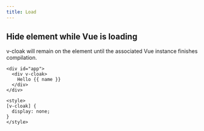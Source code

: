 ```yaml
---
title: Load
---
```


## Hide element while Vue is loading

v-cloak will remain on the element until the associated Vue instance finishes compilation.

```vue-html
<div id="app">
  <div v-cloak>
    Hello {{ name }}
  </div>
</div>
```

```vue
<style>
[v-cloak] {
  display: none;
}
</style>
```
